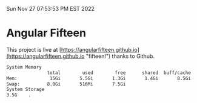 Sun Nov 27 07:53:53 PM EST 2022

# Angular Fifteen


This project is live at [https://angularfifteen.github.io](https://angularfifteen.github.io "fifteen!") thanks to Github.

```bash
System Memory
               total        used        free      shared  buff/cache   available
Mem:            15Gi       5.5Gi       1.3Gi       1.4Gi       8.5Gi       8.0Gi
Swap:          8.0Gi       516Mi       7.5Gi
System Storage
3.5G	.
